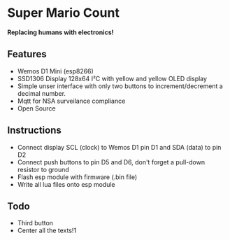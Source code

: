 
# Super Mario Count

__Replacing humans with electronics!__

## Features

 * Wemos D1 Mini (esp8266)
 * SSD1306 Display 128x64 I²C with yellow and yellow OLED display
 * Simple unser interface with only two buttons to increment/decrement a decimal number.
 * Mqtt for NSA surveilance compliance
 * Open Source

## Instructions

* Connect display SCL (clock) to Wemos D1 pin D1 and SDA (data) to pin D2
* Connect push buttons to pin D5 and D6, don't forget a pull-down resistor to ground
* Flash esp module with firmware (.bin file)
* Write all lua files onto esp module

## Todo

* Third button
* Center all the texts!1


